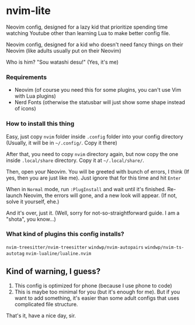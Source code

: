 # nvim-lite

Neovim config, designed for a lazy kid that prioritize spending time watching Youtube other than learning Lua to make better config file.

Neovim config, designed for a kid who doesn't need fancy things on their Neovim (like adults usually put on their Neovim)

Who is him?
"Sou watashi desu!" (Yes, it's me)

### Requirements

- Neovim (of course you need this for some plugins, you can't use Vim with Lua plugins)
- Nerd Fonts (otherwise the statusbar will just show some shape instead of icons)

### How to install this thing

Easy, just copy `nvim` folder inside `.config` folder into your config directory (Usually, it will be in `~/.config/`. Copy it there)

After that, you need to copy `nvim` directory again, but now copy the one inside `.local/share` directory. Copy it at `~/.local/share/`.

Then, open your Neovim. You will be greeted with bunch of errors, I think (If yes, then you are just like me). Just ignore that for this time and hit `Enter`

When in `Normal` mode, run `:PlugInstall` and wait until it's finished. Re-launch Neovim, the errors will gone, and a new look will appear.
(If not, solve it yourself, ehe.)

And it's over, just it.
(Well, sorry for not-so-straightforward guide. I am a "shota", you know...)

### What kind of plugins this config installs?
`nvim-treesitter/nvim-treesitter`
`windwp/nvim-autopairs`
`windwp/nvim-ts-autotag`
`nvim-lualine/lualine.nvim`

## Kind of warning, I guess?

1. This config is optimized for phone (because I use phone to code)
2. This is maybe too minimal for you (but it's enough for me). But if you want to add something, it's easier than some adult configs that uses complicated file structure.


That's it, have a nice day, sir.
